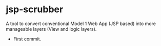 jsp-scrubber
============

A tool to convert conventional Model 1 Web App (JSP based) into more manageable layers (View and logic layers).

- First commit.